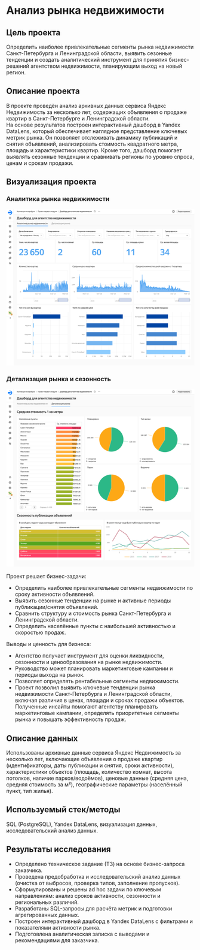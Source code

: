 # Анализ рынка недвижимости

## Цель проекта  
Определить наиболее привлекательные сегменты рынка недвижимости Санкт-Петербурга и Ленинградской области, выявить сезонные тенденции и создать аналитический инструмент для принятия бизнес-решений агентством недвижимости, планирующим выход на новый регион.

## Описание проекта  
В проекте проведён анализ архивных данных сервиса Яндекс Недвижимость за несколько лет, содержащих объявления о продаже квартир в Санкт-Петербурге и Ленинградской области.  
На основе результатов построен интерактивный дашборд в Yandex DataLens, который обеспечивает наглядное представление ключевых метрик рынка. Он позволяет отслеживать динамику публикаций и снятия объявлений, анализировать стоимость квадратного метра, площадь и характеристики квартир. Кроме того, дашборд помогает выявлять сезонные тенденции и сравнивать регионы по уровню спроса, ценам и срокам продажи.

## Визуализация проекта  

### Аналитика рынка недвижимости  
![Аналитика рынка недвижимости  ](screenshots/dashboard_real_overview.png)

### Детализация рынка и сезонность  
![Детализация рынка и сезонность ](screenshots/dashboard_real_details.png)

Проект решает бизнес-задачи: 
- Определить наиболее привлекательные сегменты недвижимости по сроку активности объявлений.  
- Выявить сезонные тенденции на рынке и активные периоды публикации/снятия объявлений.  
- Сравнить структуру и стоимость рынка Санкт-Петербурга и Ленинградской области.  
- Определить населённые пункты с наибольшей активностью и скоростью продаж.

Выводы и ценность для бизнеса:  
- Агентство получает инструмент для оценки ликвидности, сезонности и ценообразования на рынке недвижимости.  
- Руководство может планировать маркетинговые кампании и периоды выхода на рынок.  
- Позволяет определять рентабельные сегменты недвижимости.
- Проект позволил выявить ключевые тенденции рынка недвижимости Санкт-Петербурга и Ленинградской области, включая различия в ценах, площади и сроках продажи объектов.
Полученные инсайты помогают агентству планировать маркетинговые кампании, определять приоритетные сегменты рынка и повышать эффективность продаж.

## Описание данных  
Использованы архивные данные сервиса Яндекс Недвижимость за несколько лет, включающие объявления о продаже квартир (идентификаторы, даты публикации и снятия, сроки активности), характеристики объектов (площадь, количество комнат, высота потолков, наличие парков/водоёмов), ценовые данные (средняя цена, средняя стоимость за м²), географические параметры (населённый пункт, тип жилья).

## Используемый стек/методы  
SQL (PostgreSQL), Yandex DataLens, визуализация данных, исследовательский анализ данных.

## Результаты исследования  
- Определено техническое задание (ТЗ) на основе бизнес-запроса заказчика.  
- Проведена предобработка и исследовательский анализ данных (очистка от выбросов, проверка типов, заполнение пропусков).  
- Сформулированы и решены ad hoc задачи по ключевым направлениям: анализ сроков активности, сезонности и региональных различий.  
- Разработаны SQL-запросы для расчёта метрик и подготовки агрегированных данных.  
- Построен интерактивный дашборд в Yandex DataLens с фильтрами и показателями активности рынка.  
- Подготовлена аналитическая записка с выводами и рекомендациями для заказчика.    



